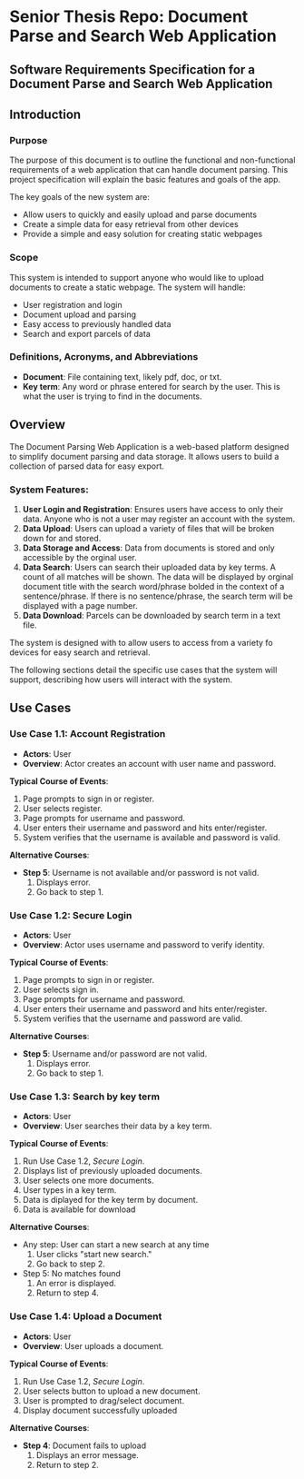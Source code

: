 # Senior Thesis Repo: Document Parse and Search Web Application

## Software Requirements Specification for a Document Parse and Search Web Application

## Introduction

### Purpose
The purpose of this document is to outline the functional and non-functional requirements of a web application that can handle document parsing. This project specification will explain the basic features and goals of the app.

The key goals of the new system are:
- Allow users to quickly and easily upload and parse documents
- Create a simple data for easy retrieval from other devices
- Provide a simple and easy solution for creating static webpages

### Scope
This system is intended to support anyone who would like to upload documents to create a static webpage. The system will handle:
- User registration and login
- Document upload and parsing
- Easy access to previously handled data 
- Search and export parcels of data

### Definitions, Acronyms, and Abbreviations
- **Document**: File containing text, likely pdf, doc, or txt.
- **Key term**: Any word or phrase entered for search by the user. This is what the user is trying to find in the documents.

## Overview
The Document Parsing Web Application is a web-based platform designed to simplify document parsing and data storage. It allows users to build a collection of parsed data for easy export.

### System Features:
1. **User Login and Registration**: Ensures users have access to only their data. Anyone who is not a user may register an account with the system.
2. **Data Upload**: Users can upload a variety of files that will be broken down for and stored.
3. **Data Storage and Access**: Data from documents is stored and only accessible by the orginal user.
4. **Data Search**: Users can search their uploaded data by key terms. A count of all matches will be shown. The data will be displayed by orginal document title with the search word/phrase bolded in the context of a sentence/phrase. If there is no sentence/phrase, the search term will be displayed with a page number. 
5. **Data Download**: Parcels can be downloaded by search term in a text file.

The system is designed with to allow users to access from a variety fo devices for easy search and retrieval. 

The following sections detail the specific use cases that the system will support, describing how users will interact with the system. 

## Use Cases

### Use Case 1.1: Account Registration
- **Actors**: User
- **Overview**: Actor creates an account with user name and password.

**Typical Course of Events**:
1. Page prompts to sign in or register.
2. User selects register.
3. Page prompts for username and password.
4. User enters their username and password and hits enter/register.
5. System verifies that the username is available and password is valid.

**Alternative Courses**:
- **Step 5**: Username is not available and/or password is not valid.
  1. Displays error.
  2. Go back to step 1.

### Use Case 1.2: Secure Login
- **Actors**: User
- **Overview**: Actor uses username and password to verify identity.

**Typical Course of Events**:
1. Page prompts to sign in or register.
2. User selects sign in.
3. Page prompts for username and password.
4. User enters their username and password and hits enter/register.
5. System verifies that the username and password are valid.

**Alternative Courses**:
- **Step 5**: Username and/or password are not valid.
  1. Displays error.
  2. Go back to step 1.

### Use Case 1.3: Search by key term
- **Actors**: User
- **Overview**: User searches their data by a key term.

**Typical Course of Events**:
1. Run Use Case 1.2, *Secure Login*.
2. Displays list of previously uploaded documents.
3. User selects one more documents.
4. User types in a key term.
5. Data is diplayed for the key term by document.
6. Data is available for download

**Alternative Courses**:
- Any step: User can start a new search at any time
  1. User clicks "start new search."
  2. Go back to step 2.
- Step 5: No matches found
  1. An error is displayed.
  2. Return to step 4. 

### Use Case 1.4: Upload a Document
- **Actors**: User
- **Overview**: User uploads a document.

**Typical Course of Events**:
1. Run Use Case 1.2, *Secure Login*.
2. User selects button to upload a new document.
3. User is prompted to drag/select document.
4. Display document successfully uploaded

**Alternative Courses**:
- **Step 4**: Document fails to upload
  1. Displays an error message.
  2. Return to step 2.

